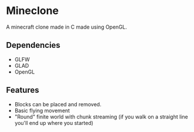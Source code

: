 # Mineclone
A minecraft clone made in C made using OpenGL.



## Dependencies
- GLFW
- GLAD 
- OpenGL 

## Features
- Blocks can be placed and removed.
- Basic flying movement
- "Round" finite world with chunk streaming (if you walk on a straight line you'll end up where you started)
